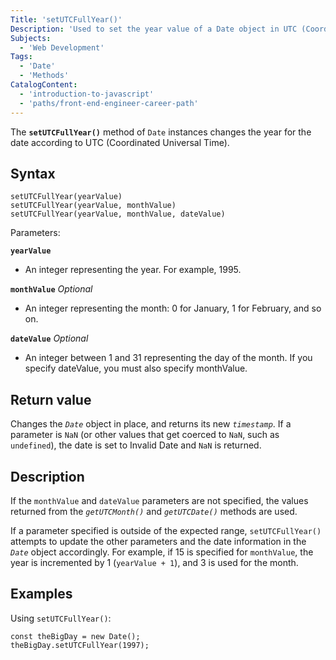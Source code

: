```yaml
---
Title: 'setUTCFullYear()'
Description: 'Used to set the year value of a Date object in UTC (Coordinated Universal Time).'
Subjects:
  - 'Web Development'
Tags:
  - 'Date'
  - 'Methods'
CatalogContent:
  - 'introduction-to-javascript'
  - 'paths/front-end-engineer-career-path'
---
```


The **`setUTCFullYear()`** method of `Date` instances changes the year for the date according to UTC (Coordinated Universal Time).

## Syntax

```pseudo 
setUTCFullYear(yearValue)
setUTCFullYear(yearValue, monthValue)
setUTCFullYear(yearValue, monthValue, dateValue)
```

Parameters:

**`yearValue`**
- An integer representing the year. For example, 1995.

**`monthValue`** *Optional*
- An integer representing the month: 0 for January, 1 for February, and so on.

**`dateValue`** *Optional*
- An integer between 1 and 31 representing the day of the month. If you specify dateValue, you must also specify monthValue.


## Return value

Changes the *`Date`* object in place, and returns its new *`timestamp`*. If a parameter is `NaN` (or other values that get coerced to `NaN`, such as `undefined`), the date is set to Invalid Date and `NaN` is returned.


## Description

If the `monthValue` and `dateValue` parameters are not specified, the values returned from the *`getUTCMonth()`* and *`getUTCDate()`* methods are used.

If a parameter specified is outside of the expected range, `setUTCFullYear()` attempts to update the other parameters and the date information in the *`Date`* object accordingly. For example, if 15 is specified for `monthValue`, the year is incremented by 1 (`yearValue + 1`), and 3 is used for the month.


## Examples

Using `setUTCFullYear()`:

```shell
const theBigDay = new Date();
theBigDay.setUTCFullYear(1997);
```